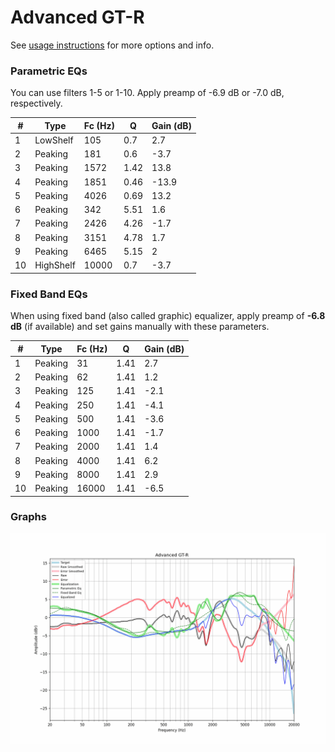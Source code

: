 # Advanced GT-R
See [usage instructions](https://github.com/jaakkopasanen/AutoEq#usage) for more options and info.

### Parametric EQs
You can use filters 1-5 or 1-10. Apply preamp of -6.9 dB or -7.0 dB, respectively.

|   # | Type      |   Fc (Hz) |    Q |   Gain (dB) |
|-----|-----------|-----------|------|-------------|
|   1 | LowShelf  |       105 | 0.7  |         2.7 |
|   2 | Peaking   |       181 | 0.6  |        -3.7 |
|   3 | Peaking   |      1572 | 1.42 |        13.8 |
|   4 | Peaking   |      1851 | 0.46 |       -13.9 |
|   5 | Peaking   |      4026 | 0.69 |        13.2 |
|   6 | Peaking   |       342 | 5.51 |         1.6 |
|   7 | Peaking   |      2426 | 4.26 |        -1.7 |
|   8 | Peaking   |      3151 | 4.78 |         1.7 |
|   9 | Peaking   |      6465 | 5.15 |         2   |
|  10 | HighShelf |     10000 | 0.7  |        -3.7 |

### Fixed Band EQs
When using fixed band (also called graphic) equalizer, apply preamp of **-6.8 dB** (if available) and set gains manually with these parameters.

|   # | Type    |   Fc (Hz) |    Q |   Gain (dB) |
|-----|---------|-----------|------|-------------|
|   1 | Peaking |        31 | 1.41 |         2.7 |
|   2 | Peaking |        62 | 1.41 |         1.2 |
|   3 | Peaking |       125 | 1.41 |        -2.1 |
|   4 | Peaking |       250 | 1.41 |        -4.1 |
|   5 | Peaking |       500 | 1.41 |        -3.6 |
|   6 | Peaking |      1000 | 1.41 |        -1.7 |
|   7 | Peaking |      2000 | 1.41 |         1.4 |
|   8 | Peaking |      4000 | 1.41 |         6.2 |
|   9 | Peaking |      8000 | 1.41 |         2.9 |
|  10 | Peaking |     16000 | 1.41 |        -6.5 |

### Graphs
![](./Advanced%20GT-R.png)
